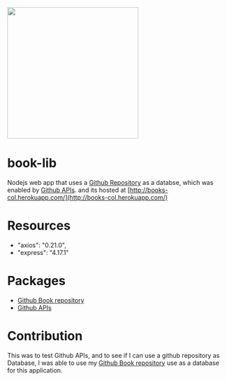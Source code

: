 <img src="https://img.icons8.com/clouds/2x/book.png" width="300">

# book-lib
Nodejs web app that uses a [Github Repository](https://github.com/shivam1410/books/) as a databse, which was enabled by [Github APIs](https://developer.github.com/v3/git/trees/). and its hosted at [http://books-col.herokuapp.com/](http://books-col.herokuapp.com/)

# Resources 
- "axios": "0.21.0",
- "express": "4.17.1"

# Packages
- [Github Book repository](https://github.com/shivam1410/books/)
- [Github APIs](https://developer.github.com/v3/git/trees/)

# Contribution
This was to test Github APIs, and to see if I can use a github repository as Database, I was able to use my [Github Book repository](https://github.com/shivam1410/books/) use as a database for this application. 
